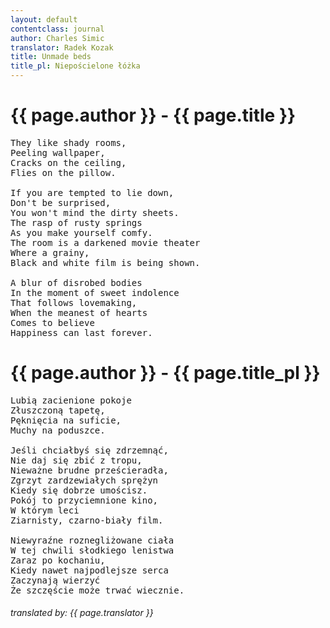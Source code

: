 ```yaml
---
layout: default
contentclass: journal
author: Charles Simic
translator: Radek Kozak
title: Unmade beds
title_pl: Niepościelone łóżka
---
```


<h1 class="poem-title">{{ page.author }} - {{ page.title }}</h1>

<pre class="poem">
They like shady rooms,
Peeling wallpaper,
Cracks on the ceiling,
Flies on the pillow.

If you are tempted to lie down,
Don't be surprised,
You won't mind the dirty sheets.
The rasp of rusty springs
As you make yourself comfy.
The room is a darkened movie theater
Where a grainy,
Black and white film is being shown.

A blur of disrobed bodies
In the moment of sweet indolence
That follows lovemaking,
When the meanest of hearts
Comes to believe
Happiness can last forever.
</pre>

<h1 id="pl" class="poem-title">{{ page.author }} - {{ page.title_pl }}</h1>

<pre class="poem">
Lubią zacienione pokoje
Złuszczoną tapetę,
Pęknięcia na suficie,
Muchy na poduszce.

Jeśli chciałbyś się zdrzemnąć,
Nie daj się zbić z tropu,
Nieważne brudne prześcieradła,
Zgrzyt zardzewiałych sprężyn
Kiedy się dobrze umościsz.
Pokój to przyciemnione kino,
W którym leci
Ziarnisty, czarno-biały film.

Niewyraźne roznegliżowane ciała
W tej chwili słodkiego lenistwa
Zaraz po kochaniu,
Kiedy nawet najpodlejsze serca
Zaczynają wierzyć
Że szczęście może trwać wiecznie.
</pre>

<h6 class="poem">translated by: {{ page.translator }}</h6>
